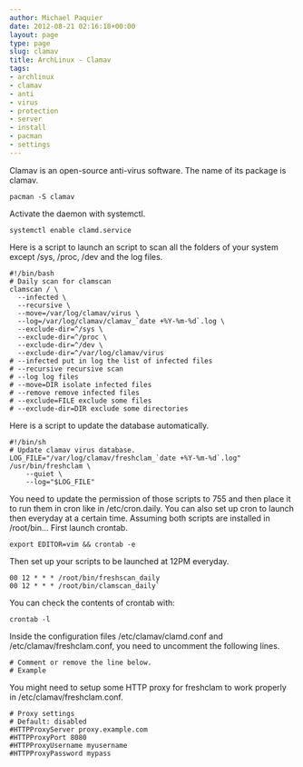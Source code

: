 ```yaml
---
author: Michael Paquier
date: 2012-08-21 02:16:18+00:00
layout: page
type: page
slug: clamav
title: ArchLinux - Clamav
tags:
- archlinux
- clamav
- anti
- virus
- protection
- server
- install
- pacman
- settings
---
```

Clamav is an open-source anti-virus software. The name of its package is clamav.

    pacman -S clamav

Activate the daemon with systemctl.

    systemctl enable clamd.service

Here is a script to launch an script to scan all the folders of your system except /sys, /proc, /dev and the log files.

    #!/bin/bash
    # Daily scan for clamscan
    clamscan / \
      --infected \
      --recursive \
      --move=/var/log/clamav/virus \
      --log=/var/log/clamav/clamav_`date +%Y-%m-%d`.log \
      --exclude-dir=^/sys \
      --exclude-dir=^/proc \
      --exclude-dir=^/dev \
      --exclude-dir=^/var/log/clamav/virus
    # --infected put in log the list of infected files
    # --recursive recursive scan
    # --log log files
    # --move=DIR isolate infected files
    # --remove remove infected files
    # --exclude=FILE exclude some files
    # --exclude-dir=DIR exclude some directories

Here is a script to update the database automatically.

    #!/bin/sh
    # Update clamav virus database.
    LOG_FILE="/var/log/clamav/freshclam_`date +%Y-%m-%d`.log"
    /usr/bin/freshclam \
        --quiet \
        --log="$LOG_FILE"

You need to update the permission of those scripts to 755 and then place it to run them in cron like in /etc/cron.daily. You can also set up cron to launch then everyday at a certain time. Assuming both scripts are installed in /root/bin... First launch crontab.

    export EDITOR=vim && crontab -e

Then set up your scripts to be launched at 12PM everyday.

    00 12 * * * /root/bin/freshscan_daily
    00 12 * * * /root/bin/clamscan_daily`

You can check the contents of crontab with:

    crontab -l

Inside the configuration files /etc/clamav/clamd.conf and /etc/clamav/freshclam.conf, you need to uncomment the following lines.

    # Comment or remove the line below.
    # Example

You might need to setup some HTTP proxy for freshclam to work properly in /etc/clamav/freshclam.conf.

    # Proxy settings
    # Default: disabled
    #HTTPProxyServer proxy.example.com
    #HTTPProxyPort 8080
    #HTTPProxyUsername myusername
    #HTTPProxyPassword mypass
